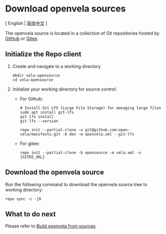 # Download openvela sources

\[ English | [简体中文](Download_Vela_sources_zh-cn.md) \]

The openvela source is located in a collection of Git repositories hosted by [GitHub](https://github.com/open-Vela) or [Gitee](https://gitee.com/open-vela). 

## Initialize the Repo client

1. Create and navigate to a working directory

    ```
    mkdir vela-opensource
    cd vela-opensource
    ```

2. Initialize your working directory for source control:

    - For Github:

        ```
        # Install Git LFS (Large File Storage) for managing large files
        sudo apt install git-lfs
        git lfs install
        git lfs --version

        repo init --partial-clone -u git@github.com:open-vela/manifests.git -b dev -m openvela.xml --git-lfs
        ```

    - For gitee:

        ```
        repo init --partial-clone -b opensource -m vela.xml -u {GITEE_URL}
        ```

## Download the openvela source

Run the following command to download the openvela source tree to working directory:

```
repo sync -c -j8
```

## What to do next
Please refer to [Build openvela from sources](./Build_Vela_from_sources.md).
